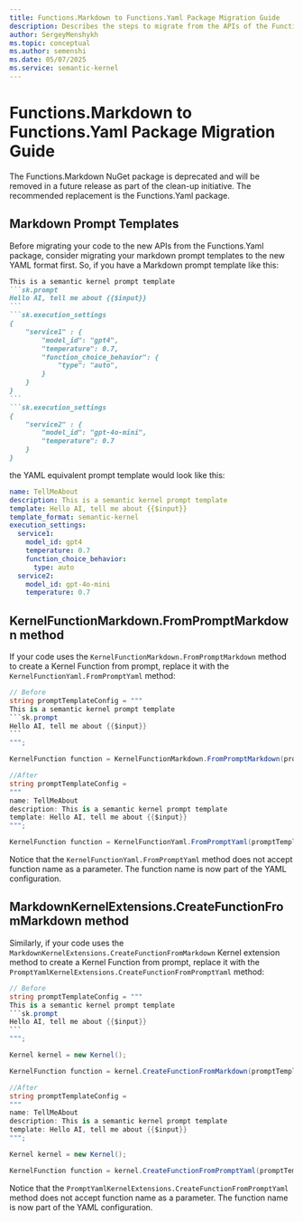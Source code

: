 ```yaml
---
title: Functions.Markdown to Functions.Yaml Package Migration Guide
description: Describes the steps to migrate from the APIs of the Functions.Markdown NuGet package to the APIs of the Functions.Yaml package.
author: SergeyMenshykh
ms.topic: conceptual
ms.author: semenshi
ms.date: 05/07/2025
ms.service: semantic-kernel
---
```


# Functions.Markdown to Functions.Yaml Package Migration Guide

The Functions.Markdown NuGet package is deprecated and will be removed in a future release as part of the clean-up initiative. The recommended replacement is the Functions.Yaml package.

## Markdown Prompt Templates

Before migrating your code to the new APIs from the Functions.Yaml package, consider migrating your markdown prompt templates to the new YAML format first. So, if you have a Markdown prompt template like this:

````markdown
This is a semantic kernel prompt template
```sk.prompt
Hello AI, tell me about {{$input}}
```
```sk.execution_settings
{
    "service1" : {
        "model_id": "gpt4",
        "temperature": 0.7,
        "function_choice_behavior": {
            "type": "auto",
        }
    }
}
```
```sk.execution_settings
{
    "service2" : {
        "model_id": "gpt-4o-mini",
        "temperature": 0.7
    }
}
````

the YAML equivalent prompt template would look like this:
```yaml
name: TellMeAbout
description: This is a semantic kernel prompt template
template: Hello AI, tell me about {{$input}}
template_format: semantic-kernel
execution_settings:
  service1:
    model_id: gpt4
    temperature: 0.7
    function_choice_behavior:
      type: auto
  service2:
    model_id: gpt-4o-mini
    temperature: 0.7
```

## KernelFunctionMarkdown.FromPromptMarkdown method

If your code uses the `KernelFunctionMarkdown.FromPromptMarkdown` method to create a Kernel Function from prompt, replace it with the `KernelFunctionYaml.FromPromptYaml` method:

````csharp
// Before
string promptTemplateConfig = """
This is a semantic kernel prompt template
```sk.prompt
Hello AI, tell me about {{$input}}
```
""";

KernelFunction function = KernelFunctionMarkdown.FromPromptMarkdown(promptTemplateConfig, "TellMeAbout");

//After
string promptTemplateConfig = 
"""
name: TellMeAbout
description: This is a semantic kernel prompt template
template: Hello AI, tell me about {{$input}}
""";

KernelFunction function = KernelFunctionYaml.FromPromptYaml(promptTemplateConfig);
````
Notice that the `KernelFunctionYaml.FromPromptYaml` method does not accept function name as a parameter. The function name is now part of the YAML configuration.

## MarkdownKernelExtensions.CreateFunctionFromMarkdown method

Similarly, if your code uses the `MarkdownKernelExtensions.CreateFunctionFromMarkdown` Kernel extension method to create a Kernel Function from prompt, replace it with the `PromptYamlKernelExtensions.CreateFunctionFromPromptYaml` method:

````csharp
// Before
string promptTemplateConfig = """
This is a semantic kernel prompt template
```sk.prompt
Hello AI, tell me about {{$input}}
```
""";

Kernel kernel = new Kernel();

KernelFunction function = kernel.CreateFunctionFromMarkdown(promptTemplateConfig, "TellMeAbout");

//After
string promptTemplateConfig = 
"""
name: TellMeAbout
description: This is a semantic kernel prompt template
template: Hello AI, tell me about {{$input}}
""";

Kernel kernel = new Kernel();

KernelFunction function = kernel.CreateFunctionFromPromptYaml(promptTemplateConfig);
````
Notice that the `PromptYamlKernelExtensions.CreateFunctionFromPromptYaml` method does not accept function name as a parameter. The function name is now part of the YAML configuration.